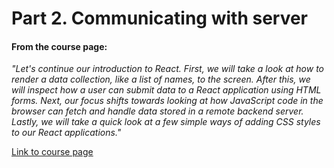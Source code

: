 # Part 2. Communicating with server

#### From the course page:

*"Let's continue our introduction to React. First, we will take a look at how to render a data collection, like a list of names, to the screen. After this, we will inspect how a user can submit data to a React application using HTML forms. Next, our focus shifts towards looking at how JavaScript code in the browser can fetch and handle data stored in a remote backend server. Lastly, we will take a quick look at a few simple ways of adding CSS styles to our React applications."*

[Link to course page](https://fullstackopen.com/en/part2)
